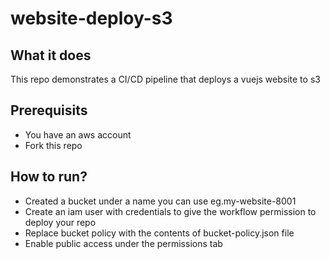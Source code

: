# website-deploy-s3

## What it does
This repo demonstrates a CI/CD pipeline that deploys a vuejs website to s3

## Prerequisits
-   You have an aws account 
-   Fork this repo

## How to run?
-   Created a bucket under a name you can use eg.my-website-8001
-   Create an iam user with credentials to give the workflow permission to deploy your repo
-   Replace bucket policy with the contents of bucket-policy.json file
-   Enable public access under the permissions tab